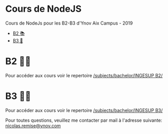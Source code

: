 # Cours de NodeJS

Cours de NodeJs pour les B2-B3 d'Ynov Aix Campus - 2019

- [B2 📚](#B2)
- [B3 📖](#B3)

# B2 👨‍🎓

Pour accéder aux cours voir le repertoire [/subjects/bachelor/INGESUP B2/](subjects/bachelor/INGESUP-B2/)

# B3 👨‍🎓

Pour accéder aux cours voir le repertoire [/subjects/bachelor/INGESUP B3/](subjects/bachelor/INGESUP-B3/)

Pour toutes questions, veuillez me contacter par mail à l'adresse suivante: [nicolas.remise@ynov.com](mailto:nicolas.remise@ynov.com)
